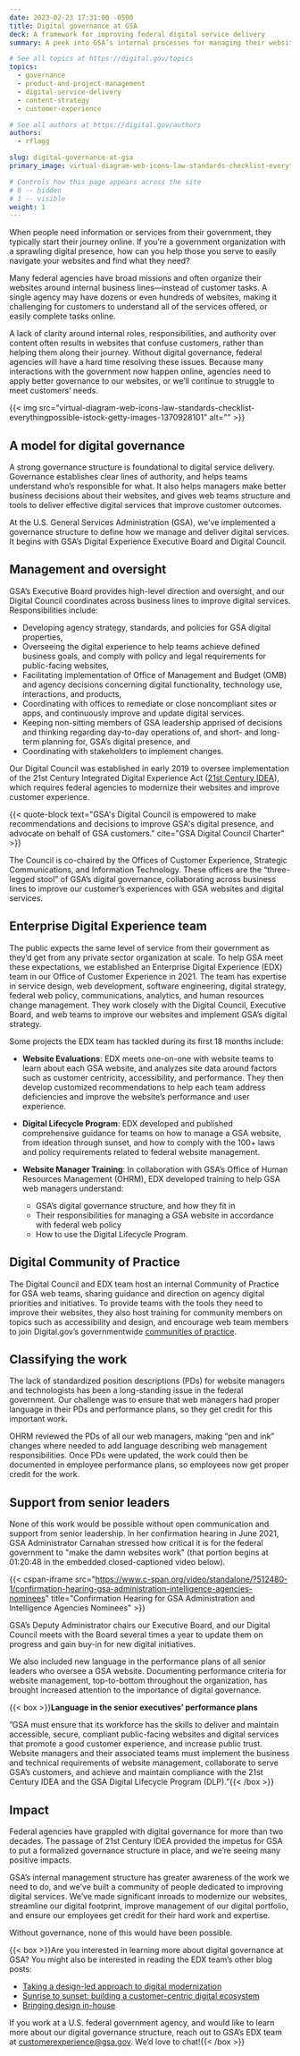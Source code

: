 ```yaml
---
date: 2023-02-23 17:31:00 -0500
title: Digital governance at GSA
deck: A framework for improving federal digital service delivery
summary: A peek into GSA’s internal processes for managing their websites and improving digital experience.

# See all topics at https://digital.gov/topics
topics:
  - governance
  - product-and-project-management
  - digital-service-delivery
  - content-strategy
  - customer-experience

# See all authors at https://digital.gov/authors
authors:
  - rflagg

slug: digital-governance-at-gsa
primary_image: virtual-diagram-web-icons-law-standards-checklist-everythingpossible-istock-getty-images-1370928101

# Controls how this page appears across the site
# 0 -- hidden
# 1 -- visible
weight: 1
---
```


When people need information or services from their government, they typically start their journey online. If you’re a government organization with a sprawling digital presence, how can you help those you serve to easily navigate your websites and find what they need?

Many federal agencies have broad missions and often organize their websites around internal business lines—instead of customer tasks. A single agency may have dozens or even hundreds of websites, making it challenging for customers to understand all of the services offered, or easily complete tasks online.

A lack of clarity around internal roles, responsibilities, and authority over content often results in websites that confuse customers, rather than helping them along their journey. Without digital governance, federal agencies will have a hard time resolving these issues. Because many interactions with the government now happen online, agencies need to apply better governance to our websites, or we’ll continue to struggle to meet customers’ needs.

{{< img src="virtual-diagram-web-icons-law-standards-checklist-everythingpossible-istock-getty-images-1370928101" alt="" >}}

## A model for digital governance

A strong governance structure is foundational to digital service delivery. Governance establishes clear lines of authority, and helps teams understand who’s responsible for what. It also helps managers make better business decisions about their websites, and gives web teams structure and tools to deliver effective digital services that improve customer outcomes.

At the U.S. General Services Administration (GSA), we’ve implemented a governance structure to define how we manage and deliver digital services. It begins with GSA’s Digital Experience Executive Board and Digital Council.

## Management and oversight

GSA’s Executive Board provides high-level direction and oversight, and our Digital Council coordinates across business lines to improve digital services. Responsibilities include:

- Developing agency strategy, standards, and policies for GSA digital properties,
- Overseeing the digital experience to help teams achieve defined business goals, and comply with policy and legal requirements for public-facing websites,
- Facilitating implementation of Office of Management and Budget (OMB) and agency decisions concerning digital functionality, technology use, interactions, and products,
- Coordinating with offices to remediate or close noncompliant sites or apps, and continuously improve and update digital services.
- Keeping non-sitting members of GSA leadership apprised of decisions and thinking regarding day-to-day operations of, and short- and long-term planning for, GSA’s digital presence, and
- Coordinating with stakeholders to implement changes.

Our Digital Council was established in early 2019 to oversee implementation of the 21st Century Integrated Digital Experience Act ([21st Century IDEA](https://digital.gov/resources/21st-century-integrated-digital-experience-act/)), which requires federal agencies to modernize their websites and improve customer experience.

{{< quote-block text="GSA's Digital Council is empowered to make recommendations and decisions to improve GSA's digital presence, and advocate on behalf of GSA customers." cite="GSA Digital Council Charter" >}}

The Council is co-chaired by the Offices of Customer Experience, Strategic Communications, and Information Technology. These offices are the “three-legged stool” of GSA’s digital governance, collaborating across business lines to improve our customer’s experiences with GSA websites and digital services.

## Enterprise Digital Experience team

The public expects the same level of service from their government as they’d get from any private sector organization at scale. To help GSA meet these expectations, we established an Enterprise Digital Experience (EDX) team in our Office of Customer Experience in 2021. The team has expertise in service design, web development, software engineering, digital strategy, federal web policy, communications, analytics, and human resources change management. They work closely with the Digital Council, Executive Board, and web teams to improve our websites and implement GSA’s digital strategy.

Some projects the EDX team has tackled during its first 18 months include:

- **Website Evaluations**: EDX meets one-on-one with website teams to learn about each GSA website, and analyzes site data around factors such as customer centricity, accessibility, and performance. They then develop customized recommendations to help each team address deficiencies and improve the website’s performance and user experience.
- **Digital Lifecycle Program**: EDX developed and published comprehensive guidance for teams on how to manage a GSA website, from ideation through sunset, and how to comply with the 100+ laws and policy requirements related to federal website management.
- **Website Manager Training**: In collaboration with GSA’s Office of Human Resources Management (OHRM), EDX developed training to help GSA web managers understand:

  - GSA’s digital governance structure, and how they fit in
  - Their responsibilities for managing a GSA website in accordance with federal web policy
  - How to use the Digital Lifecycle Program.

## Digital Community of Practice

The Digital Council and EDX team host an internal Community of Practice for GSA web teams, sharing guidance and direction on agency digital priorities and initiatives. To provide teams with the tools they need to improve their websites, they also host training for community members on topics such as accessibility and design, and encourage web team members to join Digital.gov’s governmentwide [communities of practice](https://digital.gov/communities/).

## Classifying the work

The lack of standardized position descriptions (PDs) for website managers and technologists has been a long-standing issue in the federal government. Our challenge was to ensure that web managers had proper language in their PDs and performance plans, so they get credit for this important work.

OHRM reviewed the PDs of all our web managers, making “pen and ink” changes where needed to add language describing web management responsibilities. Once PDs were updated, the work could then be documented in employee performance plans, so employees now get proper credit for the work.

## Support from senior leaders

None of this work would be possible without open communication and support from senior leadership. In her confirmation hearing in June 2021, GSA Administrator Carnahan stressed how critical it is for the federal government to "make the damn websites work" (that portion begins at 01:20:48 in the embedded closed-captioned video below).

{{< cspan-iframe src="https://www.c-span.org/video/standalone/?512480-1/confirmation-hearing-gsa-administration-intelligence-agencies-nominees" title="Confirmation Hearing for GSA Administration and Intelligence Agencies Nominees" >}}

GSA’s Deputy Administrator chairs our Executive Board, and our Digital Council meets with the Board several times a year to update them on progress and gain buy-in for new digital initiatives.

We also included new language in the performance plans of all senior leaders who oversee a GSA website. Documenting performance criteria for website management, top-to-bottom throughout the organization, has brought increased attention to the importance of digital governance.

{{< box >}}**Language in the senior executives’ performance plans**

”GSA must ensure that its workforce has the skills to deliver and maintain accessible, secure, compliant public-facing websites and digital services that promote a good customer experience, and increase public trust. Website managers and their associated teams must implement the business and technical requirements of website management, collaborate to serve GSA’s customers, and achieve and maintain compliance with the 21st Century IDEA and the GSA Digital Lifecycle Program (DLP).”{{< /box >}}

## Impact

Federal agencies have grappled with digital governance for more than two decades. The passage of 21st Century IDEA provided the impetus for GSA to put a formalized governance structure in place, and we’re seeing many positive impacts.

GSA’s internal management structure has greater awareness of the work we need to do, and we’ve built a community of people dedicated to improving digital services. We’ve made significant inroads to modernize our websites, streamline our digital footprint, improve management of our digital portfolio, and ensure our employees get credit for their hard work and expertise.

Without governance, none of this would have been possible.

{{< box >}}Are you interested in learning more about digital governance at GSA? You might also be interested in reading the EDX team’s other blog posts:

- [Taking a design-led approach to digital modernization](https://digital.gov/2022/10/07/taking-a-design-led-approach-to-digital-modernization/)
- [Sunrise to sunset: building a customer-centric digital ecosystem](https://digital.gov/2022/10/14/sunrise-to-sunset-building-a-customer-centric-digital-ecosystem/)
- [Bringing design in-house](https://digital.gov/2023/01/27/bringing-design-in-house/)

If you work at a U.S. federal government agency, and would like to learn more about our digital governance structure, reach out to GSA’s EDX team at [customerexperience@gsa.gov](mailto:customerexperience@gsa.gov). We’d love to chat!{{< /box >}}

